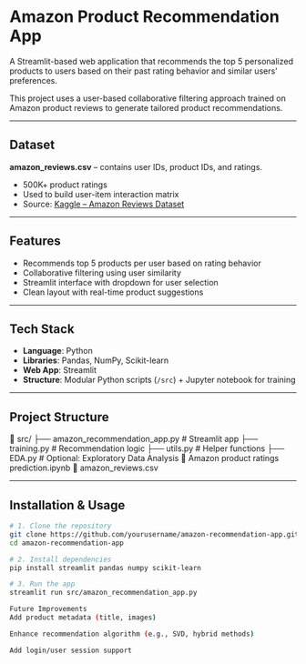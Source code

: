 # Amazon Product Recommendation App

A Streamlit-based web application that recommends the top 5 personalized products to users based on their past rating behavior and similar users’ preferences.

This project uses a user-based collaborative filtering approach trained on Amazon product reviews to generate tailored product recommendations.

---

## Dataset

**amazon_reviews.csv** – contains user IDs, product IDs, and ratings.

- 500K+ product ratings  
- Used to build user-item interaction matrix  
- Source: [Kaggle – Amazon Reviews Dataset](#)

---

## Features

- Recommends top 5 products per user based on rating behavior
- Collaborative filtering using user similarity
- Streamlit interface with dropdown for user selection
- Clean layout with real-time product suggestions

---

## Tech Stack

- **Language**: Python  
- **Libraries**: Pandas, NumPy, Scikit-learn  
- **Web App**: Streamlit  
- **Structure**: Modular Python scripts (`/src`) + Jupyter notebook for training

---

## Project Structure
📁 src/
├── amazon_recommendation_app.py # Streamlit app
├── training.py # Recommendation logic
├── utils.py # Helper functions
├── EDA.py # Optional: Exploratory Data Analysis
📄 Amazon product ratings prediction.ipynb
📄 amazon_reviews.csv


---

## Installation & Usage

```bash
# 1. Clone the repository
git clone https://github.com/yourusername/amazon-recommendation-app.git
cd amazon-recommendation-app

# 2. Install dependencies
pip install streamlit pandas numpy scikit-learn

# 3. Run the app
streamlit run src/amazon_recommendation_app.py

Future Improvements
Add product metadata (title, images)

Enhance recommendation algorithm (e.g., SVD, hybrid methods)

Add login/user session support




